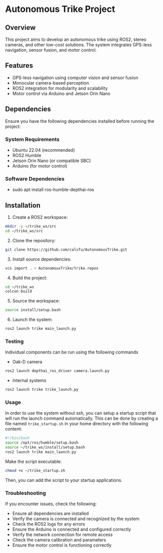 # Autonomous Trike Project

## Overview
This project aims to develop an autonomous trike using ROS2, stereo cameras, and other low-cost solutions. The system integrates GPS-less navigation, sensor fusion, and motor control.

## Features
- GPS-less navigation using computer vision and sensor fusion
- Monocular camera-based perception
- ROS2 integration for modularity and scalability
- Motor control via Arduino and Jetson Orin Nano

## Dependencies
Ensure you have the following dependencies installed before running the project:

### System Requirements
- Ubuntu 22.04 (recommended)
- ROS2 Humble
- Jetson Orin Nano (or compatible SBC)
- Arduino (for motor control)

### Software Dependencies
- sudo apt install ros-humble-depthai-ros

## Installation
1. Create a ROS2 workspace:
```bash
mkdir -p ~/trike_ws/src
cd ~/trike_ws/src
```
2. Clone the repository:
```bash
git clone https://github.com/calsfu/AutonomousTrike.git
```
3. Install source dependencies:
```bash
vcs import . < AutonomousTrike/trike.repos 
```
4. Build the project:
```bash
cd ~/trike_ws
colcon build
```
5. Source the workspace:
```bash
source install/setup.bash
```
6. Launch the system:
```bash
ros2 launch trike main_launch.py
```

### Testing
Individual components can be run using the following commands

- Oak-D camera
```bash
ros2 launch depthai_ros_driver camera.launch.py
```

- Internal systems
```bash
ros2 launch trike trike_launch.py
```

### Usage
In order to use the system without ssh, you can setup a startup script that will run the launch command automatically. This can be done by creating a file named `trike_startup.sh` in your home directory with the following content:
```bash
#!/bin/bash
source /opt/ros/humble/setup.bash
source ~/trike_ws/install/setup.bash
ros2 launch trike main_launch.py
```
Make the script executable:
```bash
chmod +x ~/trike_startup.sh
```
Then, you can add the script to your startup applications.
### Troubleshooting
If you encounter issues, check the following:
- Ensure all dependencies are installed
- Verify the camera is connected and recognized by the system
- Check the ROS2 logs for any errors
- Ensure the Arduino is connected and configured correctly
- Verify the network connection for remote access
- Check the camera calibration and parameters
- Ensure the motor control is functioning correctly